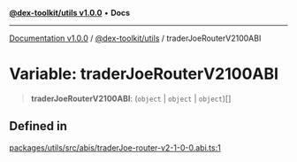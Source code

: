 [**@dex-toolkit/utils v1.0.0**](../README.md) • **Docs**

***

[Documentation v1.0.0](../../../packages.md) / [@dex-toolkit/utils](../README.md) / traderJoeRouterV2100ABI

# Variable: traderJoeRouterV2100ABI

> **traderJoeRouterV2100ABI**: (`object` \| `object` \| `object`)[]

## Defined in

[packages/utils/src/abis/traderJoe-router-v2-1-0-0.abi.ts:1](https://github.com/niZmosis/dex-toolkit/blob/3d8b41b44787b30fbea5de3ab4737662ffb61bc8/packages/utils/src/abis/traderJoe-router-v2-1-0-0.abi.ts#L1)
